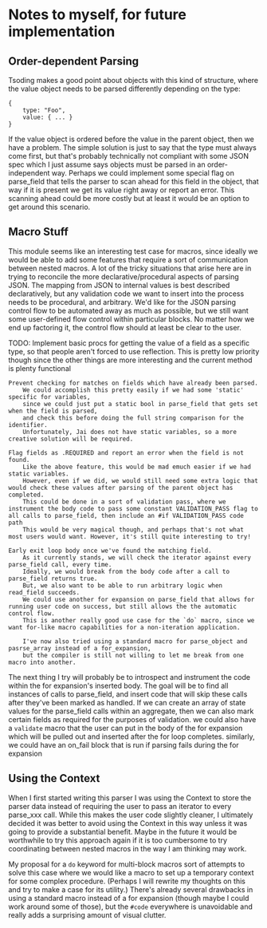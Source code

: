 # Notes to myself, for future implementation
    
## Order-dependent Parsing

Tsoding makes a good point about objects with this kind of structure, 
where the value object needs to be parsed differently depending on the type:
```
{
    type: "Foo",
    value: { ... }
}
```

If the value object is ordered before the value in the parent object, then we have a problem.
The simple solution is just to say that the type must always come first, but that's probably technically not compliant with some JSON spec which I just assume says objects must be parsed in an order-independent way.
Perhaps we could implement some special flag on parse_field that tells the parser to scan ahead for this field in the object, that way if it is present we get its value right away or report an error.
This scanning ahead could be more costly but at least it would be an option to get around this scenario.
    
    
## Macro Stuff

This module seems like an interesting test case for macros, since ideally we would be able to add some features that require a sort of communication between nested macros.
A lot of the tricky situations that arise here are in trying to reconcile the more declarative/procedural aspects of parsing JSON.
The mapping from JSON to internal values is best described declaratively, but any validation code we want to insert into the process needs to be procedural, and arbitrary.
We'd like for the JSON parsing control flow to be automated away as much as possible, but we still want some user-defined flow control within particular blocks.
No matter how we end up factoring it, the control flow should at least be clear to the user.

TODO: 
    Implement basic procs for getting the value of a field as a specific type, so that people aren't forced to use reflection.
        This is pretty low priority though since the other things are more interesting and the current method is plenty functional
    
    Prevent checking for matches on fields which have already been parsed.
        We could accomplish this pretty easily if we had some 'static' specific for variables,
        since we could just put a static bool in parse_field that gets set when the field is parsed, 
        and check this before doing the full string comparison for the identifier.
        Unfortunately, Jai does not have static variables, so a more creative solution will be required.
    
    Flag fields as .REQUIRED and report an error when the field is not found.
        Like the above feature, this would be mad emuch easier if we had static variables.
        However, even if we did, we would still need some extra logic that would check these values after parsing of the parent object has completed.
        This could be done in a sort of validation pass, where we instrument the body code to pass some constant VALIDATION_PASS flag to all calls to parse_field, then include an #if VALIDATION_PASS code path 
        This would be very magical though, and perhaps that's not what most users would want. However, it's still quite interesting to try!
    
    Early exit loop body once we've found the matching field.
        As it currently stands, we will check the iterator against every parse_field call, every time.
        Ideally, we would break from the body code after a call to parse_field returns true.
        But, we also want to be able to run arbitrary logic when read_field succeeds.
        We could use another for expansion on parse_field that allows for running user code on success, but still allows the the automatic control flow.
        This is another really good use case for the `do` macro, since we want for-like macro capabilities for a non-iteration application.
        
        I've now also tried using a standard macro for parse_object and pasrse_array instead of a for_expansion, 
        but the compiler is still not willing to let me break from one macro into another.
    
The next thing I try will probably be to introspect and instrument the code within the for expansion's inserted body.
The goal will be to find all instances of calls to parse_field, and insert code that will skip these calls after they've been marked as handled.
If we can create an array of state values for the parse_field calls within an aggregate, then we can also mark certain fields as required for the purposes of validation.
we could also have a `validate` macro that the user can put in the body of the for expansion which will be pulled out and inserted after the for loop completes.
    similarly, we could have an on_fail block that is run if parsing fails during the for expansion


## Using the Context

When I first started writing this parser I was using the Context to store the parser data instead of requiring the user to pass an iterator to every parse_xxx call.
While this makes the user code slightly cleaner, I ultimately decided it was better to avoid using the Context in this way unless it was going to provide a substantial benefit.
Maybe in the future it would be worthwhile to try this approach again if it is too cumbersome to try coordinating between nested macros in the way I am thinking may work.

My proposal for a `do` keyword for multi-block macros sort of attempts to solve this case where we would like a macro to set up a temporary context for some complex procedure.
(Perhaps I will rewrite my thoughts on this and try to make a case for its utility.)
There's already several drawbacks in using a standard macro instead of a for expansion (though maybe I could work around some of those),
but the `#code` everywhere is unavoidable and really adds a surprising amount of visual clutter.
 